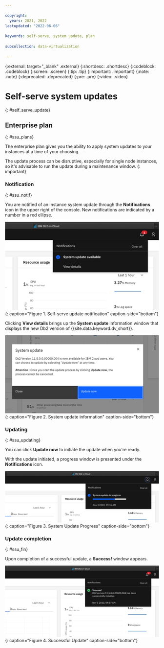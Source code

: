 ```yaml
---

copyright:
  years: 2021, 2022
lastupdated: "2022-06-06"

keywords: self-serve, system update, plan

subcollection: data-virtualization

---
```


{:external: target="_blank" .external}
{:shortdesc: .shortdesc}
{:codeblock: .codeblock}
{:screen: .screen}
{:tip: .tip}
{:important: .important}
{:note: .note}
{:deprecated: .deprecated}
{:pre: .pre}
{:video: .video}

# Self-serve system updates
{: #self_serve_update}

## Enterprise plan
{: #ssu_plans}

The enterprise plan gives you the ability to apply system updates to your instances at a time of your choosing. 

The update process can be disruptive, especially for single node instances, so it's advisable to run the update during a maintenance window.
{: important}

### Notification
{: #ssu_notif}

You are notified of an instance system update through the **Notifications** icon in the upper right of the console. New notifications are indicated by a number in a red ellipse.

![Update notification](images/ss_notification.png "Self-serve update notification"){: caption="Figure 1. Self-serve update notification" caption-side="bottom"}

Clicking **View details** brings up the **System update** information window that displays the new Db2 version of {{site.data.keyword.dv_short}}.  

![System update](images/ss_system_update.png "System update information"){: caption="Figure 2. System update information" caption-side="bottom"}

### Updating
{: #ssu_updating}

You can click **Update now** to initiate the update when you're ready. 

With the update initiated, a progress window is presented under the **Notifications** icon.

![Update Progress](images/ss_progress.png "System Update Progress"){: caption="Figure 3. System Update Progress" caption-side="bottom"}

### Update completion
{: #ssu_fin}

Upon completion of a successful update, a **Success!** window appears.

![Successful](images/ss_success.png "Successful update"){: caption="Figure 4. Successful Update" caption-side="bottom"}

